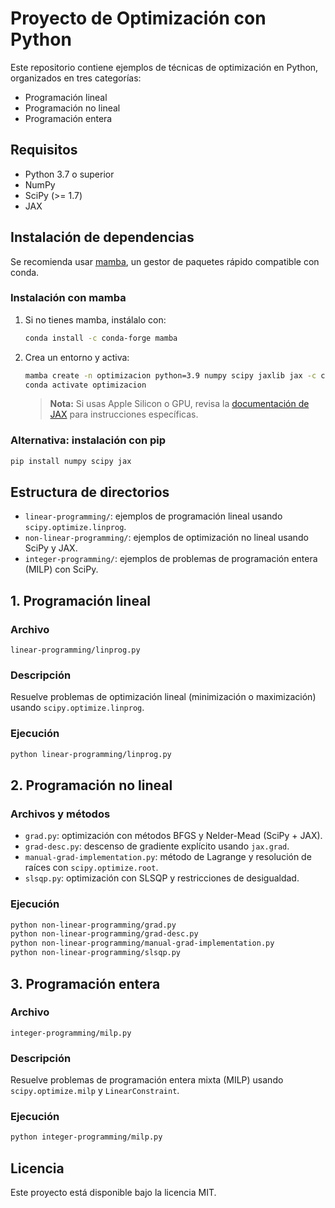 # Proyecto de Optimización con Python

Este repositorio contiene ejemplos de técnicas de optimización en Python, organizados en tres categorías:
- Programación lineal
- Programación no lineal
- Programación entera

## Requisitos

- Python 3.7 o superior
- NumPy
- SciPy (>= 1.7)
- JAX

## Instalación de dependencias

Se recomienda usar [mamba](https://mamba.readthedocs.io/en/latest/), un gestor de paquetes rápido compatible con conda.

### Instalación con mamba

1. Si no tienes mamba, instálalo con:

   ```bash
   conda install -c conda-forge mamba
   ```

2. Crea un entorno y activa:

   ```bash
   mamba create -n optimizacion python=3.9 numpy scipy jaxlib jax -c conda-forge
   conda activate optimizacion
   ```

   > **Nota:** Si usas Apple Silicon o GPU, revisa la [documentación de JAX](https://github.com/google/jax#installation) para instrucciones específicas.

### Alternativa: instalación con pip

```bash
pip install numpy scipy jax
```

## Estructura de directorios

- `linear-programming/`: ejemplos de programación lineal usando `scipy.optimize.linprog`.
- `non-linear-programming/`: ejemplos de optimización no lineal usando SciPy y JAX.
- `integer-programming/`: ejemplos de problemas de programación entera (MILP) con SciPy.

## 1. Programación lineal

### Archivo

`linear-programming/linprog.py`

### Descripción

Resuelve problemas de optimización lineal (minimización o maximización) usando `scipy.optimize.linprog`.

### Ejecución

```bash
python linear-programming/linprog.py
```

## 2. Programación no lineal

### Archivos y métodos

- `grad.py`: optimización con métodos BFGS y Nelder-Mead (SciPy + JAX).
- `grad-desc.py`: descenso de gradiente explícito usando `jax.grad`.
- `manual-grad-implementation.py`: método de Lagrange y resolución de raíces con `scipy.optimize.root`.
- `slsqp.py`: optimización con SLSQP y restricciones de desigualdad.

### Ejecución

```bash
python non-linear-programming/grad.py
python non-linear-programming/grad-desc.py
python non-linear-programming/manual-grad-implementation.py
python non-linear-programming/slsqp.py
```

## 3. Programación entera

### Archivo

`integer-programming/milp.py`

### Descripción

Resuelve problemas de programación entera mixta (MILP) usando `scipy.optimize.milp` y `LinearConstraint`.

### Ejecución

```bash
python integer-programming/milp.py
```

## Licencia

Este proyecto está disponible bajo la licencia MIT. 